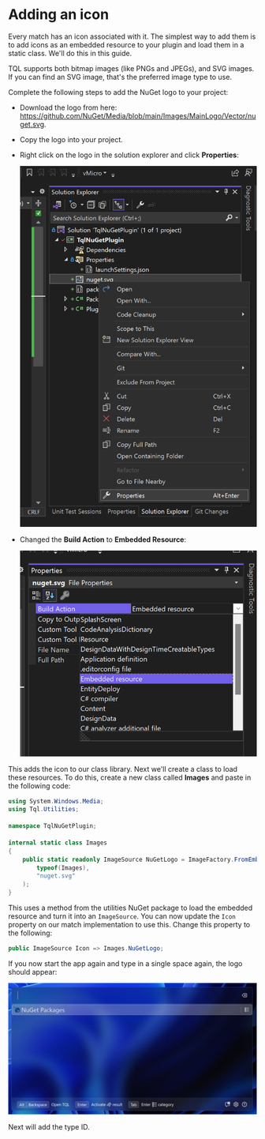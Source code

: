 # Adding an icon

Every match has an icon associated with it. The simplest way to add them is to
add icons as an embedded resource to your plugin and load them in a static
class. We'll do this in this guide.

TQL supports both bitmap images (like PNGs and JPEGs), and SVG images. If you
can find an SVG image, that's the preferred image type to use.

Complete the following steps to add the NuGet logo to your project:

- Download the logo from here:
  https://github.com/NuGet/Media/blob/main/Images/MainLogo/Vector/nuget.svg.

- Copy the logo into your project.

- Right click on the logo in the solution explorer and click **Properties**:

  ![](../Images/Change-icon-properties.png)

- Changed the **Build Action** to **Embedded Resource**:

  ![](../Images/Change-to-embedded-resource.png)

This adds the icon to our class library. Next we'll create a class to load these
resources. To do this, create a new class called **Images** and paste in the
following code:

```cs
using System.Windows.Media;
using Tql.Utilities;

namespace TqlNuGetPlugin;

internal static class Images
{
    public static readonly ImageSource NuGetLogo = ImageFactory.FromEmbeddedResource(
        typeof(Images),
        "nuget.svg"
    );
}
```

This uses a method from the utilities NuGet package to load the embedded
resource and turn it into an `ImageSource`. You can now update the `Icon`
property on our match implementation to use this. Change this property to the
following:

```cs
public ImageSource Icon => Images.NuGetLogo;
```

If you now start the app again and type in a single space again, the logo should
appear:

![](../Images/Packages-category-with-icon.png)

Next will add the type ID.
